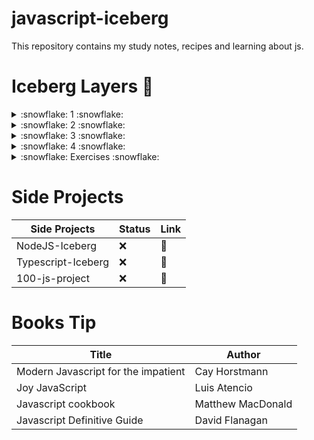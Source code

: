 # javascript-iceberg
This repository contains my study notes, recipes and learning about js.


# Iceberg Layers :large_blue_diamond:


<details>
  <summary>:snowflake: 1 :snowflake: </summary>

  | Layer  | Content | Status | Link
  | ------------- | ------------- |------------- |------------- |
  | 1  | Variable: Declaration  | :x: | :link:
  | 1  | Variable: Hoisting  |:x:  | :link:
  | 1  | Variable: Scope  | :x:| :link:
  | 1  | Datatype: Primitive  |:x: | :link:
  | 1  | Datatype: Objects  |:x: | :link:
  | 1  | Casting: Conversion vs Coercion  | :x:| :link:
  | 1  | Casting: Implicit vs Implicit Cast  | :x:| :link:
  | 1  | Data Struct: Index (Array/Type Array) |:x: | :link:
  | 1  | Data Struct: Keyed (Map/Weak/Set) |:x: | :link:
  | 1  | Data Struct: Json  | :x:| :link:


</details>

<details>
    <summary> :snowflake: 2 :snowflake:</summary>

  | Layer  | Content | Status | Link
  | ------------- | ------------- |------------- |------------- |
  | 2  | Loop: For...in / of  |:x: | :link:
  | 2  | Loop: while  | :x:| :link:
  | 2  | Loop: break + Continue  |:x: | :link:
  | 2  | Expressions  | :x:| :link:
  | 2  | Operators  |:x: | :link:
  | 2  | Flow Control: If  |:x: | :link:
  | 2  | Flow Control: Exceptions   |:x: | :link:
    
</details>

<details>
    <summary> :snowflake: 3 :snowflake: </summary>

  | Layer  | Content | Status | Link
  | ------------- | ------------- |------------- |------------- |
  | 3  | Functions: Declaration   |:x: | :link:
  | 3  | Functions: Arguments   |:x: | :link:
  | 3  | Functions: Scope, Recursion, Closure   | :x:| :link:
  | 3  | Async: Timeout and Interval   | :x:| :link:
  | 3  | Async: Callback   | :x:| :link:
  | 3  | Async: Promise   | :x:| :link:
  | 3  | Async: Async/Await   |:x: | :link:
  | 3  | Test: Jest  | :x:| :link:
    
</details>

<details>
    <summary> :snowflake: 4 :snowflake: </summary>

  | Layer  | Content | Status | Link
  | ------------- | ------------- |------------- |------------- |
  | 4 | Classes: OOP  |:x: | :link:
  | 4 | Classes: Modules  |:x: | :link:
  | 4 | Extra: Iterator and Generator | :x:| :link:
  | 4 | Extra: Memory Manager (Lifecycle and Garbage Collector) | :x:| :link:
    
</details>

<details>
    <summary> :snowflake: Exercises :snowflake: </summary>

  | Type  | Content | Status | Link
  | ------------- | ------------- |------------- |------------- |
  | List-1 | Variables  |:x: | :link:

    
</details>


# Side Projects

| Side Projects | Status | Link
| ------------- |------------- |------------- |
| NodeJS-Iceberg | :x: | :link:
| Typescript-Iceberg | :x: |  :link:
| 100-js-project | :x: |  :link:

# Books Tip

| Title | Author | 
| ------------- |------------- |
| Modern Javascript for the impatient | Cay Horstmann| 
| Joy JavaScript | Luis Atencio | 
| Javascript cookbook | Matthew MacDonald |  
| Javascript Definitive Guide| David Flanagan | 